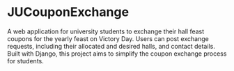 # JUCouponExchange
A web application for university students to exchange their hall feast coupons for the yearly feast on Victory Day. Users can post exchange requests, including their allocated and desired halls, and contact details. Built with Django, this project aims to simplify the coupon exchange process for students.
